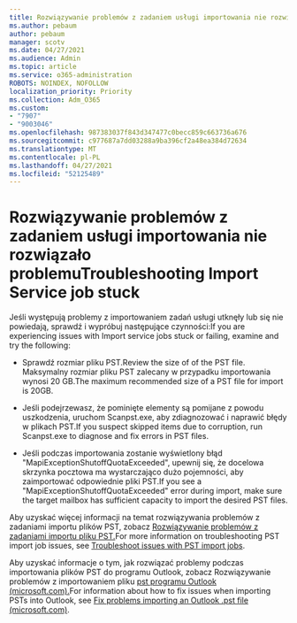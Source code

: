 ```yaml
---
title: Rozwiązywanie problemów z zadaniem usługi importowania nie rozwiązało problemu
ms.author: pebaum
author: pebaum
manager: scotv
ms.date: 04/27/2021
ms.audience: Admin
ms.topic: article
ms.service: o365-administration
ROBOTS: NOINDEX, NOFOLLOW
localization_priority: Priority
ms.collection: Adm_O365
ms.custom:
- "7907"
- "9003046"
ms.openlocfilehash: 987383037f843d347477c0becc859c663736a676
ms.sourcegitcommit: c977687a7dd03288a9ba396cf2a48ea384d72634
ms.translationtype: MT
ms.contentlocale: pl-PL
ms.lasthandoff: 04/27/2021
ms.locfileid: "52125489"
---
```

# <a name="troubleshooting-import-service-job-stuck"></a><span data-ttu-id="36264-102">Rozwiązywanie problemów z zadaniem usługi importowania nie rozwiązało problemu</span><span class="sxs-lookup"><span data-stu-id="36264-102">Troubleshooting Import Service job stuck</span></span>

<span data-ttu-id="36264-103">Jeśli występują problemy z importowaniem zadań usługi utknęły lub się nie powiedają, sprawdź i wypróbuj następujące czynności:</span><span class="sxs-lookup"><span data-stu-id="36264-103">If you are experiencing issues with Import service jobs stuck or failing, examine and try the following:</span></span>

- <span data-ttu-id="36264-104">Sprawdź rozmiar pliku PST.</span><span class="sxs-lookup"><span data-stu-id="36264-104">Review the size of of the PST file.</span></span> <span data-ttu-id="36264-105">Maksymalny rozmiar pliku PST zalecany w przypadku importowania wynosi 20 GB.</span><span class="sxs-lookup"><span data-stu-id="36264-105">The maximum recommended size of a PST file for import is 20GB.</span></span>

- <span data-ttu-id="36264-106">Jeśli podejrzewasz, że pominięte elementy są pomijane z powodu uszkodzenia, uruchom Scanpst.exe, aby zdiagnozować i naprawić błędy w plikach PST.</span><span class="sxs-lookup"><span data-stu-id="36264-106">If you suspect skipped items due to corruption, run Scanpst.exe to diagnose and fix errors in PST files.</span></span>

- <span data-ttu-id="36264-107">Jeśli podczas importowania zostanie wyświetlony błąd "MapiExceptionShutoffQuotaExceeded", upewnij się, że docelowa skrzynka pocztowa ma wystarczająco dużo pojemności, aby zaimportować odpowiednie pliki PST.</span><span class="sxs-lookup"><span data-stu-id="36264-107">If you see a "MapiExceptionShutoffQuotaExceeded" error during import, make sure the target mailbox has sufficient capacity to import the desired PST files.</span></span>

<span data-ttu-id="36264-108">Aby uzyskać więcej informacji na temat rozwiązywania problemów z zadaniami importu plików PST, zobacz [Rozwiązywanie problemów z zadaniami importu pliku PST.](https://docs.microsoft.com/office365/troubleshoot/pst-import-service/issues-with-pst-import-job)</span><span class="sxs-lookup"><span data-stu-id="36264-108">For more information on troubleshooting PST import job issues, see [Troubleshoot issues with PST import jobs](https://docs.microsoft.com/office365/troubleshoot/pst-import-service/issues-with-pst-import-job).</span></span>

<span data-ttu-id="36264-109">Aby uzyskać informacje o tym, jak rozwiązać problemy podczas importowania plików PST do programu Outlook, zobacz Rozwiązywanie problemów z importowaniem pliku [pst programu Outlook (microsoft.com).](https://support.microsoft.com/topic/fix-problems-importing-an-outlook-pst-file-2d2e50dc-5c36-4ab2-ab50-f1be733b3d6e?ui=en-us&rs=en-us&ad=us)</span><span class="sxs-lookup"><span data-stu-id="36264-109">For information about how to fix issues when importing PSTs into Outlook, see [Fix problems importing an Outlook .pst file (microsoft.com)](https://support.microsoft.com/topic/fix-problems-importing-an-outlook-pst-file-2d2e50dc-5c36-4ab2-ab50-f1be733b3d6e?ui=en-us&rs=en-us&ad=us).</span></span>